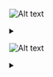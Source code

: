 ![Alt text](https://g.gravizo.com/source/svg/c1?https%3A%2F%2Fraw.githubusercontent.com%2FGreyWayfarer%2FNewRep%2Fmaster%2FREADME.md)
<details> 
<summary></summary>
c1
  digraph G {
    S -> B [label="space"];
    END -> A [label="A-Z, a-z, 0-9"];
    END -> B [label="space"];
    B -> A [label="A-Z, a-z, 0-9"]; 
    A -> S [label="A-Z, a-z, _"];
    A -> A [label="A-Z, a-z, 0-9"];
  }
c1
</details>

![Alt text](https://g.gravizo.com/source/svg/c2?https%3A%2F%2Fraw.githubusercontent.com%2FGreyWayfarer%2FNewRep%2Fmaster%2FREADME.md)
<details> 
<summary></summary>
c2
  digraph S {
    S -> H [label="space"];
    END -> S [label="0-9"];
    A -> S [label="1-9"];
    B -> S [label="0, 1-9"];
    END -> H [label="space"];
    END -> E [label="-[1-9], 1-9"];
    END -> F [label="0-9"];
    END -> A [label="0-9"];
    END -> C [label="0-9"];
    END -> G [label="F, f, L, l"];
    H -> G [label="F, f, L, l"];
    G -> E [label="-[1-9], 1-9"];
    G -> F [label="0-9"];
    E -> D [label="e, E"];
    F -> F [label="0-9"];
    F -> E [label="-[1-9], 1-9"];
    A -> A [label="0-9"];
    B -> A [label="0-9"];
    C -> B [label="."];
    C -> C [label="0-9"];
    D -> B [label="."];
    D -> C [label="0-9"];
  }
c2
</details>

